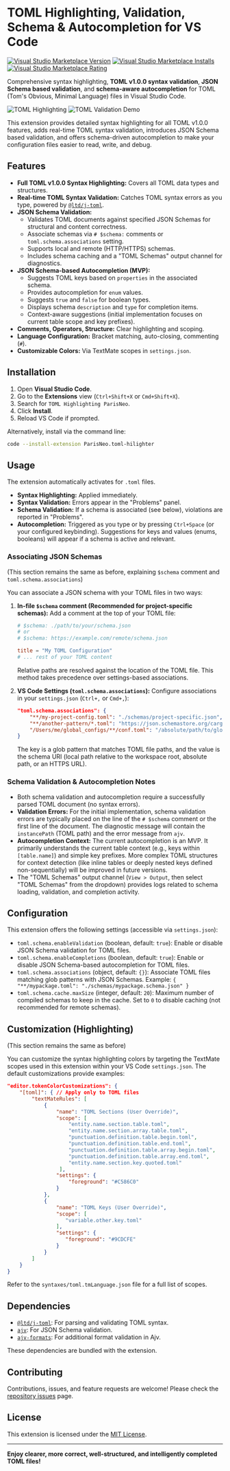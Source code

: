 # TOML Highlighting, Validation, Schema & Autocompletion for VS Code

[![Visual Studio Marketplace Version](https://img.shields.io/visual-studio-marketplace/v/ParisNeo.toml-hilighter?style=flat-square&label=Marketplace)](https://marketplace.visualstudio.com/items?itemName=ParisNeo.toml-hilighter)
[![Visual Studio Marketplace Installs](https://img.shields.io/visual-studio-marketplace/i/ParisNeo.toml-hilighter?style=flat-square)](https://marketplace.visualstudio.com/items?itemName=ParisNeo.toml-hilighter)
[![Visual Studio Marketplace Rating](https://img.shields.io/visual-studio-marketplace/r/ParisNeo.toml-hilighter?style=flat-square)](https://marketplace.visualstudio.com/items?itemName=ParisNeo.toml-hilighter)

Comprehensive syntax highlighting, **TOML v1.0.0 syntax validation**, **JSON Schema based validation**, and **schema-aware autocompletion** for TOML (Tom's Obvious, Minimal Language) files in Visual Studio Code.

![TOML Highlighting](images/demo.gif)
![TOML Validation Demo](images/demo2.gif)

This extension provides detailed syntax highlighting for all TOML v1.0.0 features, adds real-time TOML syntax validation, introduces JSON Schema based validation, and offers schema-driven autocompletion to make your configuration files easier to read, write, and debug.

## Features

*   **Full TOML v1.0.0 Syntax Highlighting:** Covers all TOML data types and structures.
*   **Real-time TOML Syntax Validation:** Catches TOML syntax errors as you type, powered by [`@ltd/j-toml`](https://github.com/LongTengDao/j-toml).
*   **JSON Schema Validation:**
    *   Validates TOML documents against specified JSON Schemas for structural and content correctness.
    *   Associate schemas via `# $schema:` comments or `toml.schema.associations` setting.
    *   Supports local and remote (HTTP/HTTPS) schemas.
    *   Includes schema caching and a "TOML Schemas" output channel for diagnostics.
*   **JSON Schema-based Autocompletion (MVP):**
    *   Suggests TOML keys based on `properties` in the associated schema.
    *   Provides autocompletion for `enum` values.
    *   Suggests `true` and `false` for boolean types.
    *   Displays schema `description` and `type` for completion items.
    *   Context-aware suggestions (initial implementation focuses on current table scope and key prefixes).
*   **Comments, Operators, Structure:** Clear highlighting and scoping.
*   **Language Configuration:** Bracket matching, auto-closing, commenting (`#`).
*   **Customizable Colors:** Via TextMate scopes in `settings.json`.

## Installation

1.  Open **Visual Studio Code**.
2.  Go to the **Extensions** view (`Ctrl+Shift+X` or `Cmd+Shift+X`).
3.  Search for `TOML Highlighting ParisNeo`.
4.  Click **Install**.
5.  Reload VS Code if prompted.

Alternatively, install via the command line:
```bash
code --install-extension ParisNeo.toml-hilighter
```

## Usage

The extension automatically activates for `.toml` files.

*   **Syntax Highlighting:** Applied immediately.
*   **Syntax Validation:** Errors appear in the "Problems" panel.
*   **Schema Validation:** If a schema is associated (see below), violations are reported in "Problems".
*   **Autocompletion:** Triggered as you type or by pressing `Ctrl+Space` (or your configured keybinding). Suggestions for keys and values (enums, booleans) will appear if a schema is active and relevant.

### Associating JSON Schemas

(This section remains the same as before, explaining `$schema` comment and `toml.schema.associations`)

You can associate a JSON schema with your TOML files in two ways:

1.  **In-file `$schema` comment (Recommended for project-specific schemas):**
    Add a comment at the top of your TOML file:
    ```toml
    # $schema: ./path/to/your/schema.json
    # or
    # $schema: https://example.com/remote/schema.json

    title = "My TOML Configuration"
    # ... rest of your TOML content
    ```
    Relative paths are resolved against the location of the TOML file. This method takes precedence over settings-based associations.

2.  **VS Code Settings (`toml.schema.associations`):**
    Configure associations in your `settings.json` (`Ctrl+,` or `Cmd+,`):
    ```json
    "toml.schema.associations": {
        "**/my-project-config.toml": "./schemas/project-specific.json",
        "**/another-pattern/*.toml": "https://json.schemastore.org/cargo",
        "/Users/me/global_configs/**/conf.toml": "/absolute/path/to/global_schema.json"
    }
    ```
    The key is a glob pattern that matches TOML file paths, and the value is the schema URI (local path relative to the workspace root, absolute path, or an HTTPS URL).

### Schema Validation & Autocompletion Notes

*   Both schema validation and autocompletion require a successfully parsed TOML document (no syntax errors).
*   **Validation Errors:** For the initial implementation, schema validation errors are typically placed on the line of the `# $schema` comment or the first line of the document. The diagnostic message will contain the `instancePath` (TOML path) and the error message from `ajv`.
*   **Autocompletion Context:** The current autocompletion is an MVP. It primarily understands the current table context (e.g., keys within `[table.name]`) and simple key prefixes. More complex TOML structures for context detection (like inline tables or deeply nested keys defined non-sequentially) will be improved in future versions.
*   The "TOML Schemas" output channel (`View > Output`, then select "TOML Schemas" from the dropdown) provides logs related to schema loading, validation, and completion activity.

## Configuration

This extension offers the following settings (accessible via `settings.json`):

*   `toml.schema.enableValidation` (boolean, default: `true`):
    Enable or disable JSON Schema validation for TOML files.
*   `toml.schema.enableCompletions` (boolean, default: `true`):
    Enable or disable JSON Schema-based autocompletion for TOML files.
*   `toml.schema.associations` (object, default: `{}`):
    Associate TOML files matching glob patterns with JSON Schemas.
    Example: `{ "**/mypackage.toml": "./schemas/mypackage.schema.json" }`
*   `toml.schema.cache.maxSize` (integer, default: `20`):
    Maximum number of compiled schemas to keep in the cache. Set to `0` to disable caching (not recommended for remote schemas).

## Customization (Highlighting)

(This section remains the same as before)

You can customize the syntax highlighting colors by targeting the TextMate scopes used in this extension within your VS Code `settings.json`. The default customizations provide examples:

```json
"editor.tokenColorCustomizations": {
    "[toml]": { // Apply only to TOML files
        "textMateRules": [
            {
                "name": "TOML Sections (User Override)",
                "scope": [
                    "entity.name.section.table.toml",
                    "entity.name.section.array.table.toml",
                    "punctuation.definition.table.begin.toml",
                    "punctuation.definition.table.end.toml",
                    "punctuation.definition.table.array.begin.toml",
                    "punctuation.definition.table.array.end.toml",
                    "entity.name.section.key.quoted.toml"
                 ],
                "settings": {
                    "foreground": "#C586C0"
                }
            },
            {
                "name": "TOML Keys (User Override)",
                "scope": [
                   "variable.other.key.toml"
                ],
                "settings": {
                   "foreground": "#9CDCFE"
                }
            }
        ]
    }
}
```

Refer to the `syntaxes/toml.tmLanguage.json` file for a full list of scopes.

## Dependencies

*   [`@ltd/j-toml`](https://github.com/LongTengDao/j-toml): For parsing and validating TOML syntax.
*   [`ajv`](https://ajv.js.org/): For JSON Schema validation.
*   [`ajv-formats`](https://github.com/ajv-validator/ajv-formats): For additional format validation in Ajv.

These dependencies are bundled with the extension.

## Contributing

Contributions, issues, and feature requests are welcome! Please check the [repository issues](https://github.com/ParisNeo/toml_hilighter/issues) page.

## License

This extension is licensed under the [MIT License](LICENSE).

---

**Enjoy clearer, more correct, well-structured, and intelligently completed TOML files!**